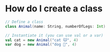 # How do I create a class

```scala
// Define a class
class Animal(name: String, numberOfLegs: Int)

// Instantiate it (you can use val or a var)
val cat = new Animal("cat 🐱", 4)
var dog = new Animal("dog 🐶", 4)
